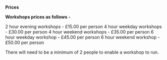 **Prices**

**Workshops prices as follows -** 

2 hour evening workshops - £15.00 per person
4 hour weekday workshops - £30.00 per person
4 hour weekend workshops - £35.00 per person
6 hour weekday workshop - £45.00 per person
6 hour weekend workshop - £50.00 per person

There will need to be a minimum of 2 people to enable a workshop to run.
